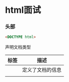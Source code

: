 # html面试

### 头部

```html
<DOCTYPE html>
```

声明文档类型

| 标签                                                      | 描述                |
| ------------------------------------------------------- | ----------------- |
| [<head>](https://www.runoob.com/tags/tag-head.html)     | 定义了文档的信息          |
| [<title>](https://www.runoob.com/tags/tag-title.html)   | 定义了文档的标题          |
| [<base>](https://www.runoob.com/tags/tag-base.html)     | 定义了页面链接标签的默认链接地址  |
| [<link>](https://www.runoob.com/tags/tag-link.html)     | 定义了一个文档和外部资源之间的关系 |
| [<meta>](https://www.runoob.com/tags/tag-meta.html)     | 定义了HTML文档中的元数据    |
| [<script>](https://www.runoob.com/tags/tag-script.html) | 定义了客户端的脚本文件       |
| [<style>](https://www.runoob.com/tags/tag-style.html)   | 定义了HTML文档的样式文件    |

<!DOCTYPE html>

<!DOCTYPE html>

### H5新特性

- 语义化标签
  
  1. 代码结构清晰，可读性高，减少差异化，便于团队开发和维护。
  2. 对搜索引擎友好，良好的结构和语义，有助于爬虫抓取更多的有效信息。
  3. 提升页面的阅读性(结构性增强)，对于使用屏幕阅读器的人来说会更友好

- 新增媒体元素

- canvas

- 本地存储

- webworker

- 新增表单控件

### 图片懒加载

- 位置计算 + 滚动事件 (Scroll) + DataSet API
  
  offsetTop、offsetLeft 与最近具有定位的祖先元素的距离（client中border宽度）
  
  offsetWidth、offsetHeight 包括padding和border（client不包括border和padding）
  
  offsetX、offsetY 相对于容器（client 相对于文档）
  
  scrollWidth、scrollHeight 内容可视区➕被隐藏区
  
  scrollTop、scrollLeft  内容顶部到可视区顶部

- getBoundingClientRect API + Scroll with Throttle + DataSet API
  
  **`Element.getBoundingClientRect()` 方法返回元素的大小及其相对于视口的位置**

- loading = lazy

### DOM

[`DocumentFragments` (en-US)](https://developer.mozilla.org/en-US/docs/Web/API/DocumentFragment "Currently only available in English (US)") 是 DOM 节点。它们不是主 DOM 树的一部分。通常的用例是创建文档片段，将元素附加到文档片段，然后将文档片段附加到 DOM 树。在 DOM 树中，文档片段被其所有的子元素所代替。

因为文档片段存在于**内存中**，并不在 DOM 树中，所以将子元素插入到文档片段时不会引起页面[回流](https://developer.mozilla.org/zh-CN/docs/Glossary/Reflow)（对元素位置和几何上的计算）。因此，使用文档片段通常会带来更好的性能。

### BFC

块级格式上下文

1. BFC元素垂直方向的边距会发生重叠。属于不同BFC外边距不会发生重叠
2. BFC的区域不会与浮动元素的布局重叠。
3. BFC元素是一个独立的容器，外面的元素不会影响里面的元素。里面的元素也不会影响外面的元素。
4. 计算BFC高度的时候，浮动元素也会参与计算(清除浮动)

BFC元素特性表现原则就是，内部子元素再怎么翻江倒海，翻云覆雨都不会影响外部的元素

- overflow: hidden（不为visible）
- display: inline-block、flex、table-cell
- position: fixed、absolute（不是static或reletive）
- `float` 的值不为 `none`

content-box是标准盒模型，boder-box是IE盒模型

### 元素隐藏

空间：

display:none隐藏后不占据额外空间，它会产生回流和重绘，而visibility:hidden和opacity:0元素虽然隐藏了，但它们仍然占据着空间，它们俩只会引起页面重绘。

继承：

display:none不会被子元素继承，但是父元素都不在了，子元素自然也就不会显示了

visibility:hidden 会被子元素继承，可以通过设置子元素visibility:visible 使子元素显示出来

opacity: 0 也会被子元素继承，但是不能通过设置子元素opacity: 0使其重新显示

事件绑定：

display:none 的元素都已经不再页面存在了，因此肯定也无法触发它上面绑定的事件；

visibility:hidden 元素上绑定的事件也无法触发；

opacity:0元素上面绑定的事件是可以触发的。

## 脚本标签

1.先来试个一句话解释仨，当浏览器碰到 `script` 脚本的时候：

1. `<script src="script.js"></script>`
   
   没有 `defer` 或 `async`，浏览器会立即加载并执行指定的脚本，“立即”指的是在渲染该 `script` 标签之下的文档元素之前，也就是说不等待后续载入的文档元素，读到就加载并执行。

2. `<script async src="script.js"></script>`
   
   有 `async`，加载和渲染后续文档元素的过程将和 `script.js` 的加载与执行并行进行（异步）。

3. `<script defer src="myscript.js"></script>`
   
   有 `defer`，加载后续文档元素的过程将和 `script.js` 的加载并行进行（异步），但是 `script.js` 的执行要在所有元素解析完成之后，`DOMContentLoaded` 事件触发之前完成。

<img title="" src="https://p3-juejin.byteimg.com/tos-cn-i-k3u1fbpfcp/894d84e8a7e0497091a26e43e1a84237~tplv-k3u1fbpfcp-zoom-in-crop-mark:1512:0:0:0.awebp?" alt="image.png" data-align="center">

## 块级元素、行内元素和行内块

**block：**

- 每个块级元素都是独自占一行；
- 高度，行高，外边距（margin）以及内边距（padding）都可以控制；
- 元素的宽度如果不设置的话，默认为父元素的宽度（父元素宽度100%；
- 多个块状元素标签写在一起，默认排列方式为从上至下；

**inline：**

- 不会独占一行，相邻的行内元素会排列在同一行里，直到一行排不下才会自动换行，其宽度随元素的内容而变化；
- 高宽无效，对外边距（margin）和内边距（padding）仅设置左右方向有效 上下无效；
- 设置行高有效，等同于给父级元素设置行高；
- 元素的宽度就是它包含的文字或图片的宽度，不可改变；
- 行内元素中不能放块级元素，a 链接里面不能再放链接；

**inline-block：**

- 高度、行高、外边距以及内边距都可以控制；
- 默认宽度就是它本身内容的宽度，不独占一行，但是之间会有空白缝隙，设置它上一级的 font-size 为 0，才会消除间隙；

